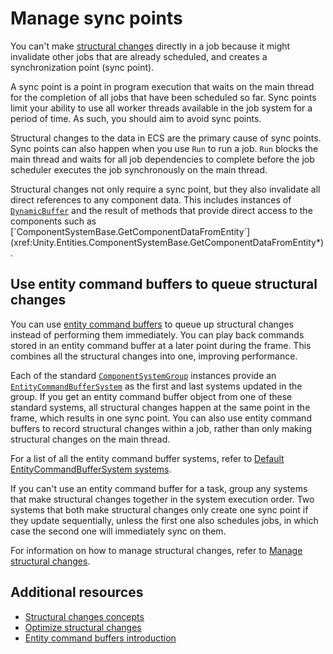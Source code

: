 # Manage sync points

You can't make [structural changes](concepts-structural-changes.md) directly in a job because it might invalidate other jobs that are already scheduled, and creates a synchronization point (sync point).

A sync point is a point in program execution that waits on the main thread for the completion of all jobs that have been scheduled so far. Sync points limit your ability to use all worker threads available in the job system for a period of time. As such, you should aim to avoid sync points. 

Structural changes to the data in ECS are the primary cause of sync points. Sync points can also happen when you use `Run` to run a job. `Run` blocks the main thread and waits for all job dependencies to complete before the job scheduler executes the job synchronously on the main thread. 

Structural changes not only require a sync point, but they also invalidate all direct references to any component data. This includes instances of [`DynamicBuffer`](xref:Unity.Entities.DynamicBuffer`1) and the result of methods that provide direct access to the components such as [`ComponentSystemBase.GetComponentDataFromEntity`](xref:Unity.Entities.ComponentSystemBase.GetComponentDataFromEntity*).

## Use entity command buffers to queue structural changes

You can use [entity command buffers](systems-entity-command-buffers.md) to queue up structural changes instead of performing them immediately. You can play back commands stored in an entity command buffer at a later point during the frame. This combines all the structural changes into one, improving performance.

Each of the standard [`ComponentSystemGroup`](xref:Unity.Entities.ComponentSystemGroup) instances provide an [`EntityCommandBufferSystem`](xref:Unity.Entities.EntityCommandBuffer) as the first and last systems updated in the group. If you get an entity command buffer object from one of these standard systems, all structural changes happen at the same point in the frame, which results in one sync point. You can also use entity command buffers to record structural changes within a job, rather than only making structural changes on the main thread.

For a list of all the entity command buffer systems, refer to [Default EntityCommandBufferSystem systems](systems-entity-command-buffer-automatic-playback.md#default-entitycommandbuffersystem-systems).

If you can't use an entity command buffer for a task, group any systems that make structural changes together in the system execution order. Two systems that both make structural changes only create one sync point if they update sequentially, unless the first one also schedules jobs, in which case the second one will immediately sync on them.

For information on how to manage structural changes, refer to [Manage structural changes](optimize-structural-changes.md).

## Additional resources

* [Structural changes concepts](concepts-structural-changes.md)
* [Optimize structural changes](optimize-structural-changes.md)
* [Entity command buffers introduction](systems-entity-command-buffers.md)
